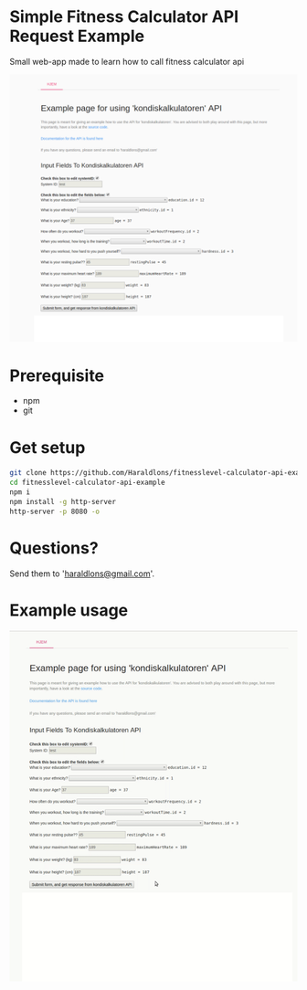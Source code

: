 # Simple Fitness Calculator API Request Example
Small web-app made to learn how to call fitness calculator api

![alt text](https://github.com/Haraldlons/fitnesslevel-calculator-api-example/blob/master/media/page.png "Example page")



# Prerequisite
- npm
- git


# Get setup
```bash
git clone https://github.com/Haraldlons/fitnesslevel-calculator-api-example.git
cd fitnesslevel-calculator-api-example
npm i 
npm install -g http-server
http-server -p 8080 -o
```

# Questions?
Send them to 'haraldlons@gmail.com'. 

# Example usage
![alt text](https://github.com/Haraldlons/fitnesslevel-calculator-api-example/blob/master/media/use-api.gif "Example usage")
